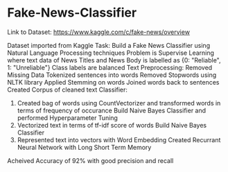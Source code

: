 # Fake-News-Classifier
Link to Dataset: https://www.kaggle.com/c/fake-news/overview

Dataset imported from Kaggle
Task: Build a Fake News Classifier using Natural Language Processing techniques
      Problem is Supervise Learning where text data of News Titles and News Body is labelled as {0: "Reliable", 1: "Unreliable"} 
      Class labels are balanced 
Text Preprocessing: Removed Missing Data
                    Tokenized sentences into words
                    Removed Stopwords using NLTK library
                    Applied Stemming on words
                    Joined words back to sentences
                    Created Corpus of cleaned text
Classifier: 
1. Created bag of words using CountVectorizer and transformed words in terms of frequency of occurance
   Build Naive Bayes Classifier and performed Hyperparameter Tuning
2. Vectorized text in terms of tf-idf score of words
   Build Naive Bayes Classifier
3. Represented text into vectors with Word Embedding
   Created Recurrant Neural Network with Long Short Term Memory
   
Acheived Accuracy of 92% with good precision and recall
